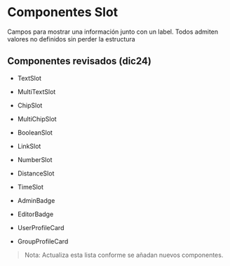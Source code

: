 # Componentes Slot

Campos para mostrar una información junto con un label. Todos admiten valores no definidos sin perder la estructura

## Componentes revisados (dic24)

- TextSlot
- MultiTextSlot

- ChipSlot
- MultiChipSlot
- BooleanSlot

- LinkSlot

- NumberSlot
- DistanceSlot
- TimeSlot

- AdminBadge
- EditorBadge
- UserProfileCard
- GroupProfileCard

> Nota: Actualiza esta lista conforme se añadan nuevos componentes.
